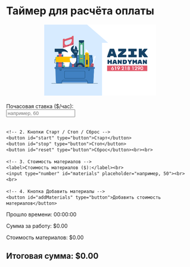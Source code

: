<!DOCTYPE html>
<html lang="ru">
<head>
  <meta charset="UTF-8">
  <title>Таймер для расчёта оплаты</title>
</head>
<body>
  <h1>Таймер для расчёта оплаты</h1>

  <img src="myphoto.jpg" alt="Моя фотография" style="max-width: 300px; height: auto; display: block; margin: 20px auto;">

  <form>
    <!-- 1. Почасовая ставка -->
    <label>Почасовая ставка ($/час):</label><br>
    <input type="number" id="rate" placeholder="например, 60"><br><br>

    <!-- 2. Кнопки Старт / Стоп / Сброс -->
    <button id="start" type="button">Старт</button>
    <button id="stop" type="button">Стоп</button>
    <button id="reset" type="button">Сброс</button><br><br>

    <!-- 3. Стоимость материалов -->
    <label>Стоимость материалов ($):</label><br>
    <input type="number" id="materials" placeholder="например, 50"><br><br>

    <!-- 4. Кнопка Добавить материалы -->
    <button id="addMaterials" type="button">Добавить стоимость материалов</button>
  </form>

  <p>Прошло времени: <span id="time">00:00:00</span></p>
  <p>Сумма за работу: $<span id="amount">0.00</span></p>
  <p>Стоимость материалов: $<span id="materialCost">0.00</span></p>
  <h2>Итоговая сумма: $<span id="total">0.00</span></h2>

  <script src="script.js"></script>
</body>
</html>